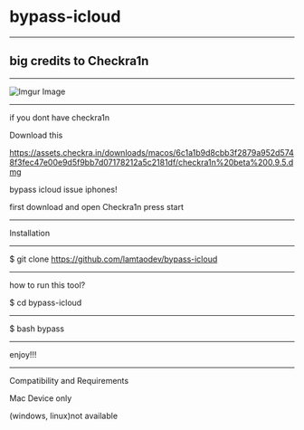# bypass-icloud
--------------------------
big credits to Checkra1n
--------------------------

___________________________________

![Imgur Image](https://imgur.com/ltbypassicloud.jpg)
___________________________________

if you dont have checkra1n

Download this

https://assets.checkra.in/downloads/macos/6c1a1b9d8cbb3f2879a952d5748f3fec47e00e9d5f9bb7d07178212a5c2181df/checkra1n%20beta%200.9.5.dmg

bypass icloud issue iphones!


first download and open Checkra1n
press start

___________________________________ 


Installation
______________________________________________________
$   git clone https://github.com/lamtaodev/bypass-icloud
______________________________________________________
how to run this tool?

$   cd bypass-icloud
______________________________________________________
$   bash bypass
______________________________________________________


enjoy!!!

________________________________________________________
Compatibility and Requirements

Mac Device only

(windows, linux)not available



